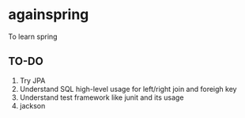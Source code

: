 # againspring
To learn spring

## TO-DO

1. Try JPA
1. Understand SQL high-level usage for left/right join and foreigh key
1. Understand test framework like junit and its usage
1. jackson